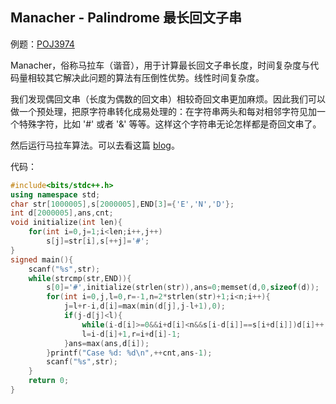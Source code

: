 ## Manacher - Palindrome 最长回文子串

例题：[POJ3974](http://poj.org/problem?id=3974 "POJ3974")

Manacher，俗称马拉车（谐音），用于计算最长回文子串长度，时间复杂度与代码量相较其它解决此问题的算法有压倒性优势。线性时间复杂度。

我们发现偶回文串（长度为偶数的回文串）相较奇回文串更加麻烦。因此我们可以做一个预处理，把原字符串转化成易处理的：在字符串两头和每对相邻字符见加一个特殊字符，比如 '#' 或者 '&' 等等。这样这个字符串无论怎样都是奇回文串了。

然后运行马拉车算法。可以去看这篇 [blog](https://zhuanlan.zhihu.com/p/404216115 "blog")。

代码：

```cpp
#include<bits/stdc++.h>
using namespace std;
char str[1000005],s[2000005],END[3]={'E','N','D'};
int d[2000005],ans,cnt;
void initialize(int len){
	for(int i=0,j=1;i<len;i++,j++)
		s[j]=str[i],s[++j]='#';
}
signed main(){
	scanf("%s",str);
	while(strcmp(str,END)){
		s[0]='#',initialize(strlen(str)),ans=0;memset(d,0,sizeof(d));
		for(int i=0,j,l=0,r=-1,n=2*strlen(str)+1;i<n;i++){
			j=l+r-i,d[i]=max(min(d[j],j-l+1),0);
			if(j-d[j]<l){
				while(i-d[i]>=0&&i+d[i]<n&&s[i-d[i]]==s[i+d[i]])d[i]++;
				l=i-d[i]+1,r=i+d[i]-1;
			}ans=max(ans,d[i]);
		}printf("Case %d: %d\n",++cnt,ans-1);
		scanf("%s",str);
	}
	return 0;
}